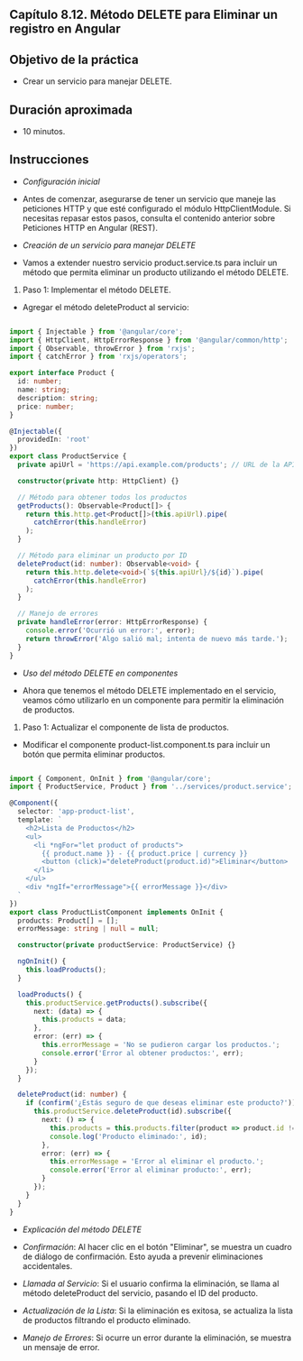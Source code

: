 ## Capítulo 8.12. Método DELETE para Eliminar un registro en Angular

## Objetivo de la práctica
- Crear un servicio para manejar DELETE.
  
## Duración aproximada
- 10 minutos.

## Instrucciones 

- *Configuración inicial*

- Antes de comenzar, asegurarse de tener un servicio que maneje las peticiones HTTP y que esté configurado el módulo HttpClientModule. Si necesitas repasar estos pasos, consulta el contenido anterior sobre Peticiones HTTP en Angular (REST).

- *Creación de un servicio para manejar DELETE*

- Vamos a extender nuestro servicio product.service.ts para incluir un método que permita eliminar un producto utilizando el método DELETE.

1. Paso 1: Implementar el método DELETE.

- Agregar el método deleteProduct al servicio:

```typescript

import { Injectable } from '@angular/core';
import { HttpClient, HttpErrorResponse } from '@angular/common/http';
import { Observable, throwError } from 'rxjs';
import { catchError } from 'rxjs/operators';

export interface Product {
  id: number;
  name: string;
  description: string;
  price: number;
}

@Injectable({
  providedIn: 'root'
})
export class ProductService {
  private apiUrl = 'https://api.example.com/products'; // URL de la API

  constructor(private http: HttpClient) {}

  // Método para obtener todos los productos
  getProducts(): Observable<Product[]> {
    return this.http.get<Product[]>(this.apiUrl).pipe(
      catchError(this.handleError)
    );
  }

  // Método para eliminar un producto por ID
  deleteProduct(id: number): Observable<void> {
    return this.http.delete<void>(`${this.apiUrl}/${id}`).pipe(
      catchError(this.handleError)
    );
  }

  // Manejo de errores
  private handleError(error: HttpErrorResponse) {
    console.error('Ocurrió un error:', error);
    return throwError('Algo salió mal; intenta de nuevo más tarde.');
  }
}
```

- *Uso del método DELETE en componentes*

- Ahora que tenemos el método DELETE implementado en el servicio, veamos cómo utilizarlo en un componente para permitir la eliminación de productos.

1. Paso 1: Actualizar el componente de lista de productos.

- Modificar el componente product-list.component.ts para incluir un botón que permita eliminar productos.

```typescript

import { Component, OnInit } from '@angular/core';
import { ProductService, Product } from '../services/product.service';

@Component({
  selector: 'app-product-list',
  template: `
    <h2>Lista de Productos</h2>
    <ul>
      <li *ngFor="let product of products">
        {{ product.name }} - {{ product.price | currency }}
        <button (click)="deleteProduct(product.id)">Eliminar</button>
      </li>
    </ul>
    <div *ngIf="errorMessage">{{ errorMessage }}</div>
  `
})
export class ProductListComponent implements OnInit {
  products: Product[] = [];
  errorMessage: string | null = null;

  constructor(private productService: ProductService) {}

  ngOnInit() {
    this.loadProducts();
  }

  loadProducts() {
    this.productService.getProducts().subscribe({
      next: (data) => {
        this.products = data;
      },
      error: (err) => {
        this.errorMessage = 'No se pudieron cargar los productos.';
        console.error('Error al obtener productos:', err);
      }
    });
  }

  deleteProduct(id: number) {
    if (confirm('¿Estás seguro de que deseas eliminar este producto?')) {
      this.productService.deleteProduct(id).subscribe({
        next: () => {
          this.products = this.products.filter(product => product.id !== id);
          console.log('Producto eliminado:', id);
        },
        error: (err) => {
          this.errorMessage = 'Error al eliminar el producto.';
          console.error('Error al eliminar producto:', err);
        }
      });
    }
  }
}
```

- *Explicación del método DELETE*

- *Confirmación*: Al hacer clic en el botón "Eliminar", se muestra un cuadro de diálogo de confirmación. Esto ayuda a prevenir eliminaciones accidentales.

- *Llamada al Servicio*: Si el usuario confirma la eliminación, se llama al método deleteProduct del servicio, pasando el ID del producto.

- *Actualización de la Lista*: Si la eliminación es exitosa, se actualiza la lista de productos filtrando el producto eliminado.

- *Manejo de Errores*: Si ocurre un error durante la eliminación, se muestra un mensaje de error.

